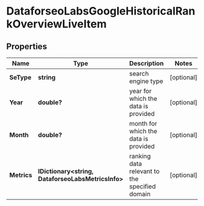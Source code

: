 # DataforseoLabsGoogleHistoricalRankOverviewLiveItem


## Properties

| Name | Type | Description | Notes |
|------------ | ------------- | ------------- | -------------|
**SeType** | **string** | search engine type |[optional]|
**Year** | **double?** | year for which the data is provided |[optional]|
**Month** | **double?** | month for which the data is provided |[optional]|
**Metrics** | **IDictionary<string, DataforseoLabsMetricsInfo>** | ranking data relevant to the specified domain |[optional]|